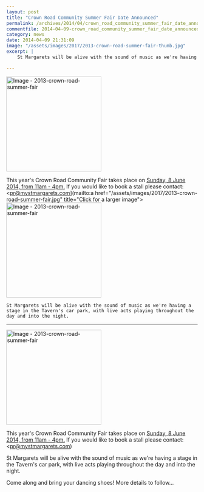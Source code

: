```yaml
---
layout: post
title: "Crown Road Community Summer Fair Date Announced"
permalink: /archives/2014/04/crown_road_community_summer_fair_date_announced.html
commentfile: 2014-04-09-crown_road_community_summer_fair_date_announced
category: news
date: 2014-04-09 21:31:09
image: "/assets/images/2017/2013-crown-road-summer-fair-thumb.jpg"
excerpt: |
    St Margarets will be alive with the sound of music as we're having a stage in the Tavern's car park, with live acts playing throughout the day and into the night.

---
```


<a href="/assets/images/2017/2013-crown-road-summer-fair.jpg" title="Click for a larger image"><img src="/assets/images/2017/2013-crown-road-summer-fair-thumb.jpg" width="250" alt="Image - 2013-crown-road-summer-fair"  class="photo right"/></a>

This year's Crown Road Community Fair takes place on [Sunday, 8 June 2014, from 11am - 4pm.](/event/fair/200705144416) If you would like to book a stall please contact: <pr@mystmargarets.com](mailto:a href="/assets/images/2017/2013-crown-road-summer-fair.jpg" title="Click for a larger image"><img src="/assets/images/2017/2013-crown-road-summer-fair-thumb.jpg" width="250" alt="Image - 2013-crown-road-summer-fair"  class="photo right"/></a>

    St Margarets will be alive with the sound of music as we're having a stage in the Tavern's car park, with live acts playing throughout the day and into the night.

---

<a href="/assets/images/2017/2013-crown-road-summer-fair.jpg" title="Click for a larger image"><img src="/assets/images/2017/2013-crown-road-summer-fair-thumb.jpg" width="250" alt="Image - 2013-crown-road-summer-fair"  class="photo right"/></a>

This year's Crown Road Community Fair takes place on [Sunday, 8 June 2014, from 11am - 4pm.](/event/fair/200705144416) If you would like to book a stall please contact: <pr@mystmargarets.com)

St Margarets will be alive with the sound of music as we're having a stage in the Tavern's car park, with live acts playing throughout the day and into the night.

Come along and bring your dancing shoes! More details to follow...
